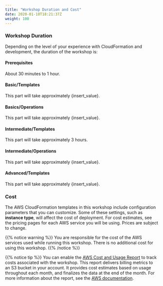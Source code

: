 ```yaml
---
title: "Workshop Duration and Cost"
date: 2020-01-10T18:21:37Z
weight: 100
---
```


### Workshop Duration

Depending on the level of your experience with CloudFormation and development, the duration of the workshop is:

#### Prerequisites

About 30 minutes to 1 hour.

#### Basic/Templates

This part will take approximately {insert_value}.

#### Basics/Operations

This part will take approximately {insert_value}.

#### Intermediate/Templates

This part will take approximately 3 hours.

#### Intermediate/Operations

This part will take approximately {insert_value}.

#### Advanced/Templates

This part will take approximately {insert_value}.

### Cost

The AWS CloudFormation templates in this workshop include configuration parameters that you can customize. Some of 
these settings, such as **instance type**, will affect the cost of deployment. For cost estimates, see the pricing pages
for each AWS service you will be using. Prices are subject to change.

{{% notice warning %}}
You are responsible for the cost of the AWS services used while running this workshop. There is no additional cost for using this workshop.
{{% /notice %}}

{{% notice tip %}}
You can enable the [AWS Cost and Usage Report](https://docs.aws.amazon.com/awsaccountbilling/latest/aboutv2/billing-reports-gettingstarted-turnonreports.html) 
to track costs associated with the workshop. This report delivers billing metrics to an S3 bucket in your account. It 
provides cost estimates based on usage throughout each month, and finalizes the data at the end of the month. For more 
information about the report, see the [AWS documentation](https://docs.aws.amazon.com/awsaccountbilling/latest/aboutv2/billing-reports-costusage.html).
